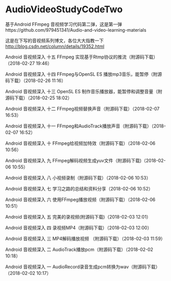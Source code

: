# AudioVideoStudyCodeTwo
基于Android  FFmpeg 音视频学习代码第二弹，这是第一弹https://github.com/979451341/Audio-and-video-learning-materials

这是在下写的音视频系列博文，各位大大指教一下 http://blog.csdn.net/column/details/19352.html

Android 音视频深入 十五 FFmpeg 实现基于Rtmp协议的推流（附源码下载）（2018-02-27 19:46） 	

Android 音视频深入 十四 FFmpeg与OpenSL ES 播放mp3音乐，能暂停（附源码下载）（2018-02-26 11:16） 	

Android 音视频深入 十三 OpenSL ES 制作音乐播放器，能暂停和调整音量（附源码下载）（2018-02-25 18:02） 	

Android 音视频深入 十二 FFmpeg视频替换声音（附源码下载）（2018-02-07 16:53） 	

Android 音视频深入 十一 FFmpeg和AudioTrack播放声音（附源码下载）（2018-02-07 16:52） 	

Android 音视频深入 十 FFmpeg给视频加特效（附源码下载）（2018-02-06 10:56） 	

Android 音视频深入 九 FFmpeg解码视频生成yuv文件（附源码下载)（2018-02-06 10:55） 	

Android 音视频深入 八 小视频录制（附源码下载）（2018-02-06 10:53） 	

Android 音视频深入 七 学习之路的总结和资料分享（2018-02-06 10:52）

Android 音视频深入 六 使用FFmpeg播放视频（附源码下载）（2018-02-06 10:51） 	

Android 音视频深入 五 完美的录视频(附源码下载)（2018-02-03 12:01） 	

Android 音视频深入 四 录视频MP4（附源码下载）（2018-02-03 12:00） 	

Android 音视频深入 三 MP4解码播放视频 （附源码下载）（2018-02-03 11:59） 	

Android 音视频深入 二 AudioTrack播放pcm（附源码下载）（2018-02-02 10:18） 	

Android 音视频深入 一 AudioRecord录音生成pcm转换为wav（附源码下载）（2018-02-02 10:17）
